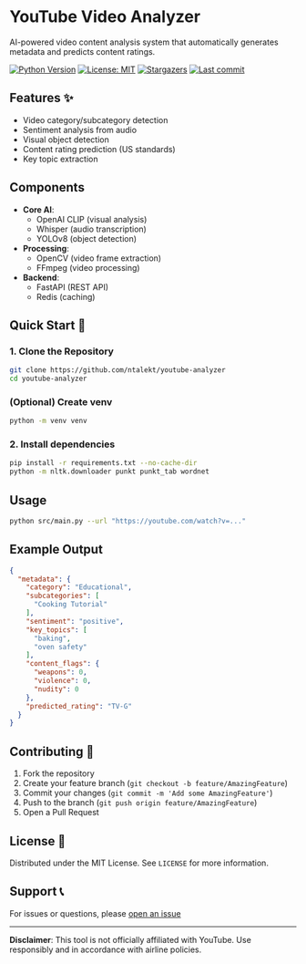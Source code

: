 # YouTube Video Analyzer

AI-powered video content analysis system that automatically generates metadata and predicts content ratings.

[![Python Version](https://img.shields.io/badge/python-3.11%2B-blue)](https://www.python.org/)
[![License: MIT](https://img.shields.io/badge/License-MIT-blue.svg)](https://opensource.org/licenses/MIT)
[![Stargazers](https://img.shields.io/github/stars/ntalekt/youtube-analyzer?style=flat)](https://github.com/ntalekt/youtube-analyzer/stargazers)
[![Last commit](https://img.shields.io/github/last-commit/ntalekt/youtube-analyzer?style=flat)](https://github.com/ntalekt/youtube-analyzer/commits/master)

## Features ✨
- Video category/subcategory detection
- Sentiment analysis from audio
- Visual object detection
- Content rating prediction (US standards)
- Key topic extraction

## Components
- **Core AI**:
  - OpenAI CLIP (visual analysis)
  - Whisper (audio transcription)
  - YOLOv8 (object detection)
- **Processing**:
  - OpenCV (video frame extraction)
  - FFmpeg (video processing)
- **Backend**:
  - FastAPI (REST API)
  - Redis (caching)

## Quick Start 🚀 

### 1. Clone the Repository
```bash
git clone https://github.com/ntalekt/youtube-analyzer
cd youtube-analyzer
```

### (Optional) Create venv
```bash
python -m venv venv
```

### 2. Install dependencies
```bash
pip install -r requirements.txt --no-cache-dir
python -m nltk.downloader punkt punkt_tab wordnet
```

## Usage
```bash
python src/main.py --url "https://youtube.com/watch?v=..."
```

## Example Output
```json
{
  "metadata": {
    "category": "Educational",
    "subcategories": [
      "Cooking Tutorial"
    ],
    "sentiment": "positive",
    "key_topics": [
      "baking",
      "oven safety"
    ],
    "content_flags": {
      "weapons": 0,
      "violence": 0,
      "nudity": 0
    },
    "predicted_rating": "TV-G"
  }
}
```
## Contributing 🤝

1. Fork the repository
2. Create your feature branch (`git checkout -b feature/AmazingFeature`)
3. Commit your changes (`git commit -m 'Add some AmazingFeature'`)
4. Push to the branch (`git push origin feature/AmazingFeature`)
5. Open a Pull Request

## License 📜

Distributed under the MIT License. See `LICENSE` for more information.

## Support 📞

For issues or questions, please [open an issue](https://github.com/ntalekt/order-flow-analysis-tool/issues)

---

**Disclaimer**: This tool is not officially affiliated with YouTube. Use responsibly and in accordance with airline policies.